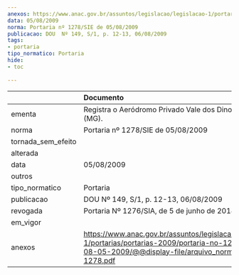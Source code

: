 ```yaml
---
anexos: https://www.anac.gov.br/assuntos/legislacao/legislacao-1/portarias/portarias-2009/portaria-no-1278-sie-de-08-05-2009/@@display-file/arquivo_norma/PA2009-1278.pdf
data: 05/08/2009
norma: Portaria nº 1278/SIE de 05/08/2009
publicacao: DOU  Nº 149, S/1, p. 12-13, 06/08/2009
tags:
- portaria
tipo_normatico: Portaria
hide: 
- toc 
 
---
```


|                    | Documento                                                                                                                                                         |
|:-------------------|:------------------------------------------------------------------------------------------------------------------------------------------------------------------|
| ementa             | Registra o Aeródromo Privado Vale dos Dinossauros (MG).                                                                                                           |
| norma              | Portaria nº 1278/SIE de 05/08/2009                                                                                                                                |
| tornada_sem_efeito |                                                                                                                                                                   |
| alterada           |                                                                                                                                                                   |
| data               | 05/08/2009                                                                                                                                                        |
| outros             |                                                                                                                                                                   |
| tipo_normatico     | Portaria                                                                                                                                                          |
| publicacao         | DOU  Nº 149, S/1, p. 12-13, 06/08/2009                                                                                                                            |
| revogada           | Portaria Nº 1276/SIA, de 5 de junho de 2014                                                                                                                       |
| em_vigor           |                                                                                                                                                                   |
| anexos             | https://www.anac.gov.br/assuntos/legislacao/legislacao-1/portarias/portarias-2009/portaria-no-1278-sie-de-08-05-2009/@@display-file/arquivo_norma/PA2009-1278.pdf |